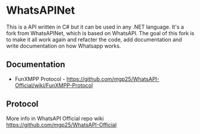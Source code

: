 WhatsAPINet
===========

This is a API written in C# but it can be used in any .NET language. It's a fork from WhatsAPINet, which is based on WhatsAPI.
The goal of this fork is to make it all work again and refacter the code, add documentation and write documentation
on how Whatsapp works.

## Documentation
* FunXMPP Protocol - https://github.com/mgp25/WhatsAPI-Official/wiki/FunXMPP-Protocol

## Protocol
More info in WhatsAPI Official repo wiki https://github.com/mgp25/WhatsAPI-Official
